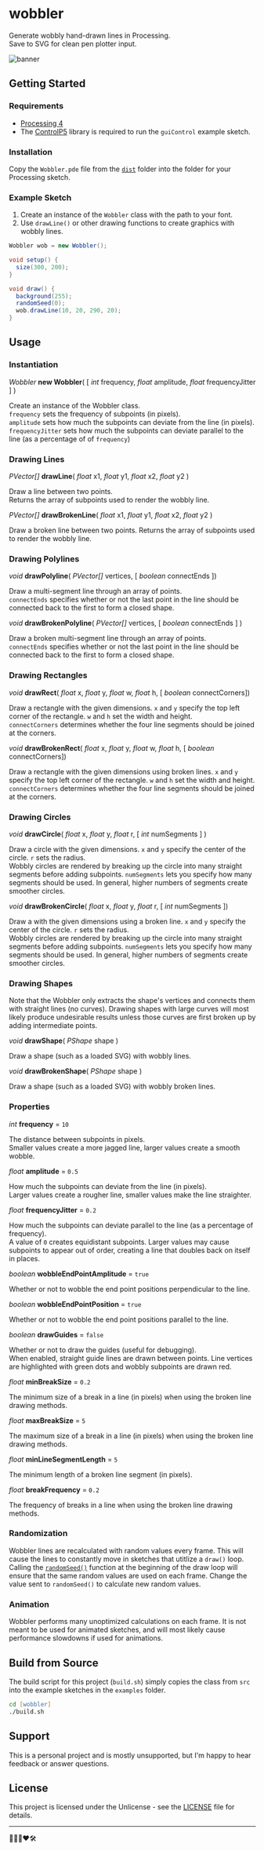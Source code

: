 # wobbler

Generate wobbly hand-drawn lines in Processing.  
Save to SVG for clean pen plotter input.

![banner](banner.jpg)

## Getting Started

<!-- ### 📺 [Video Walkthrough](https://youtu.be/gfdROgQhm8M) -->

### Requirements

-   [Processing 4](https://processing.org/download/)
-   The [ControlP5](https://github.com/sojamo/controlp5) library is required to run the `guiControl` example sketch.

### Installation

Copy the `Wobbler.pde` file from the [`dist`](dist/) folder into the folder for your Processing sketch.

### Example Sketch

1. Create an instance of the `Wobbler` class with the path to your font.
2. Use `drawLine()` or other drawing functions to create graphics with wobbly lines.

```java
Wobbler wob = new Wobbler();

void setup() {
  size(300, 200);
}

void draw() {
  background(255);
  randomSeed(0);
  wob.drawLine(10, 20, 290, 20);
}

```

## Usage

### Instantiation

_Wobbler_ **new Wobbler**( [ _int_ frequency, _float_ amplitude, _float_ frequencyJitter ] )

Create an instance of the Wobbler class.  
`frequency` sets the frequency of subpoints (in pixels).  
`amplitude` sets how much the subpoints can deviate from the line (in pixels).  
`frequencyJitter` sets how much the subpoints can deviate parallel to the line (as a percentage of of `frequency`)

### Drawing Lines

_PVector[]_ **drawLine**( _float_ x1, _float_ y1, _float_ x2, _float_ y2 )

Draw a line between two points.  
Returns the array of subpoints used to render the wobbly line.

_PVector[]_ **drawBrokenLine**( _float_ x1, _float_ y1, _float_ x2, _float_ y2 )

Draw a broken line between two points.
Returns the array of subpoints used to render the wobbly line.

### Drawing Polylines

_void_ **drawPolyline**( _PVector[]_ vertices, [ _boolean_ connectEnds ])

Draw a multi-segment line through an array of points.  
`connectEnds` specifies whether or not the last point in the line should be connected back to the first to form a closed shape.

_void_ **drawBrokenPolyline**( _PVector[]_ vertices, [ _boolean_ connectEnds ] )

Draw a broken multi-segment line through an array of points.  
`connectEnds` specifies whether or not the last point in the line should be connected back to the first to form a closed shape.

### Drawing Rectangles

_void_ **drawRect**( _float_ x, _float_ y, _float_ w, _float_ h, [ _boolean_ connectCorners])

Draw a rectangle with the given dimensions.
`x` and `y` specify the top left corner of the rectangle. `w` and `h` set the width and height.  
`connectCorners` determines whether the four line segments should be joined at the corners.

_void_ **drawBrokenRect**( _float_ x, _float_ y, _float_ w, _float_ h, [ _boolean_ connectCorners])

Draw a rectangle with the given dimensions using broken lines.
`x` and `y` specify the top left corner of the rectangle. `w` and `h` set the width and height.  
`connectCorners` determines whether the four line segments should be joined at the corners.

### Drawing Circles

_void_ **drawCircle**( _float_ x, _float_ y, _float_ r, [ _int_ numSegments ] )

Draw a circle with the given dimensions.
`x` and `y` specify the center of the circle. `r` sets the radius.  
Wobbly circles are rendered by breaking up the circle into many straight segments before adding subpoints. `numSegments` lets you specify how many segments should be used. In general, higher numbers of segments create smoother circles.

_void_ **drawBrokenCircle**( _float_ x, _float_ y, _float_ r, [ _int_ numSegments ])

Draw a with the given dimensions using a broken line.
`x` and `y` specify the center of the circle. `r` sets the radius.  
Wobbly circles are rendered by breaking up the circle into many straight segments before adding subpoints. `numSegments` lets you specify how many segments should be used. In general, higher numbers of segments create smoother circles.

### Drawing Shapes

Note that the Wobbler only extracts the shape's vertices and connects them with straight lines (no curves). Drawing shapes with large curves will most likely produce undesirable results unless those curves are first broken up by adding intermediate points.

_void_ **drawShape**( _PShape_ shape )

Draw a shape (such as a loaded SVG) with wobbly lines.

_void_ **drawBrokenShape**( _PShape_ shape )

Draw a shape (such as a loaded SVG) with wobbly broken lines.

### Properties

_int_ **frequency** = `10`

The distance between subpoints in pixels.  
Smaller values create a more jagged line, larger values create a smooth wobble.

_float_ **amplitude** = `0.5`

How much the subpoints can deviate from the line (in pixels).  
Larger values create a rougher line, smaller values make the line straighter.

_float_ **frequencyJitter** = `0.2`

How much the subpoints can deviate parallel to the line (as a percentage of frequency).  
A value of `0` creates equidistant subpoints. Larger values may cause subpoints to appear out of order, creating a line that doubles back on itself in places.

_boolean_ **wobbleEndPointAmplitude** = `true`

Whether or not to wobble the end point positions perpendicular to the line.

_boolean_ **wobbleEndPointPosition** = `true`

Whether or not to wobble the end point positions parallel to the line.

_boolean_ **drawGuides** = `false`

Whether or not to draw the guides (useful for debugging).  
When enabled, straight guide lines are drawn between points. Line vertices are highlighted with green dots and wobbly subpoints are drawn red.

_float_ **minBreakSize** = `0.2`

The minimum size of a break in a line (in pixels) when using the broken line drawing methods.

_float_ **maxBreakSize** = `5`

The maximum size of a break in a line (in pixels) when using the broken line drawing methods.

_float_ **minLineSegmentLength** = `5`

The minimum length of a broken line segment (in pixels).

_float_ **breakFrequency** = `0.2`

The frequency of breaks in a line when using the broken line drawing methods.

### Randomization

Wobbler lines are recalculated with random values every frame. This will cause the lines to constantly move in sketches that utitlize a `draw()` loop. Calling the [`randomSeed()`](https://processing.org/reference/randomSeed_.html) function at the beginning of the draw loop will ensure that the same random values are used on each frame. Change the value sent to `randomSeed()` to calculate new random values.

### Animation

Wobbler performs many unoptimized calculations on each frame. It is not meant to be used for animated sketches, and will most likely cause performance slowdowns if used for animations.

## Build from Source

The build script for this project (`build.sh`) simply copies the class from `src` into the example sketches in the `examples` folder.

```zsh
cd [wobbler]
./build.sh
```

## Support

This is a personal project and is mostly unsupported, but I'm happy to hear feedback or answer questions.

## License

This project is licensed under the Unlicense - see the [LICENSE](LICENSE) file for details.

---

👨🏻‍🦲❤️🛠

